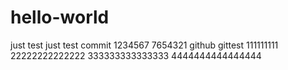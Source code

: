 # hello-world
just test
just test commit
1234567
7654321
github
gittest
111111111
22222222222222
333333333333333
4444444444444444
